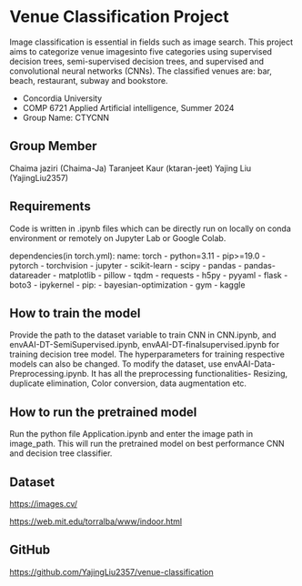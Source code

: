 # Venue Classification Project 
Image classification is essential in fields such as image search. This project aims to categorize venue imagesinto five categories using supervised decision trees, semi-supervised decision trees, and supervised and convolutional neural networks (CNNs). The classified venues are: bar, beach, restaurant, subway and bookstore.
- Concordia University
- COMP 6721 Applied Artificial intelligence, Summer 2024
- Group Name: CTYCNN 

## Group Member
Chaima jaziri (Chaima-Ja)
Taranjeet Kaur (ktaran-jeet)
Yajing Liu (YajingLiu2357)

## Requirements
Code is written in .ipynb files which can be directly run on locally on conda environment or remotely on Jupyter Lab or Google Colab.

dependencies(in torch.yml): name: torch
    - python=3.11
    - pip>=19.0
    - pytorch 
    - torchvision 
    - jupyter
    - scikit-learn
    - scipy
    - pandas
    - pandas-datareader
    - matplotlib
    - pillow
    - tqdm
    - requests
    - h5py
    - pyyaml
    - flask
    - boto3
    - ipykernel
    - pip:
        - bayesian-optimization
        - gym
        - kaggle
        

## How to train the model
Provide the path to the dataset variable to train CNN in CNN.ipynb, and envAAI-DT-SemiSupervised.ipynb, envAAI-DT-finalsupervised.ipynb for training decision tree model.
The hyperparameters for training respective models can also be changed.
To modify the dataset, use envAAI-Data-Preprocessing.ipynb. It has all the preprocessing functionalities- Resizing, duplicate elimination, Color conversion, data augmentation etc.

## How to run the pretrained model
Run the python file Application.ipynb and enter the image path in image_path. This will run the pretrained model on best performance CNN and decision tree classifier.

## Dataset
https://images.cv/

https://web.mit.edu/torralba/www/indoor.html


## GitHub
https://github.com/YajingLiu2357/venue-classification
